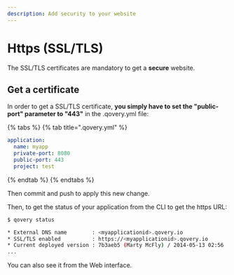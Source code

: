 ```yaml
---
description: Add security to your website
---
```


# Https \(SSL/TLS\)

The SSL/TLS certificates are mandatory to get a **secure** website.

## Get a certificate

In order to get a SSL/TLS certificate, **you simply have to set the "public-port" parameter to "443"** in the .qovery.yml file:

{% tabs %}
{% tab title=".qovery.yml" %}
```yaml
application:
  name: myapp
  private-port: 8080
  public-port: 443
  project: test
```
{% endtab %}
{% endtabs %}

Then commit and push to apply this new change.

Then, to get the status of your application from the CLI to get the https URL:

```bash
$ qovery status

* External DNS name        : <myapplicationid>.qovery.io
* SSL/TLS enabled          : https://<myapplicationid>.qovery.io
* Current deployed version : 7b3aeb5 (Marty McFly) / 2014-05-13 02:56
...
```

You can also see it from the Web interface.

